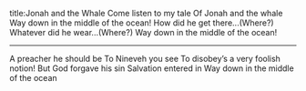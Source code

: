 title:Jonah and the Whale
Come listen to my tale
Of Jonah and the whale
Way down in the middle of the ocean!
How did he get there...(Where?)
Whatever did he wear...(Where?)
Way down in the middle of the ocean!

---
A preacher he should be
To Nineveh you see
To disobey’s a very foolish notion!
But God forgave his sin 
Salvation entered in
Way down in the middle of the ocean